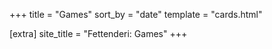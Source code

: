 +++
title = "Games"
sort_by = "date"
template = "cards.html"

[extra]
site_title = "Fettenderi: Games"
+++
